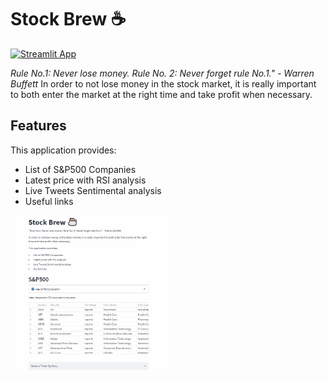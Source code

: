 # Stock Brew ☕ 
[![Streamlit App](https://static.streamlit.io/badges/streamlit_badge_black_white.svg)](https://share.streamlit.io/ghliew/stockbrew)

*Rule No.1: Never lose money. Rule No. 2: Never forget rule No.1." - Warren Buffett*
In order to not lose money in the stock market, it is really important to both enter the market at the right time and take profit when necessary.

## Features
This application provides:
- List of S&P500 Companies
- Latest price with RSI analysis
- Live Tweets Sentimental analysis
- Useful links

<img src="demo.gif" width="50%" height="50%">
